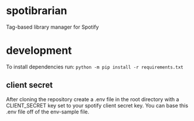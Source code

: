 # spotibrarian
Tag-based library manager for Spotify

# development
To install dependencies run: `python -m pip install -r requirements.txt`

## client secret
After cloning the repository create a .env file in the root directory with a CLIENT_SECRET key set to your spotify client secret key. You can base this .env file off of the env-sample file.
